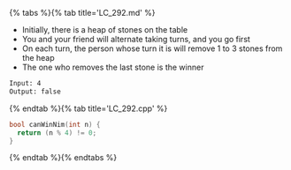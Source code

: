 {% tabs %}{% tab title='LC_292.md' %}

* Initially, there is a heap of stones on the table
* You and your friend will alternate taking turns, and you go first
* On each turn, the person whose turn it is will remove 1 to 3 stones from the heap
* The one who removes the last stone is the winner

```txt
Input: 4
Output: false
```

{% endtab %}{% tab title='LC_292.cpp' %}

```cpp
bool canWinNim(int n) {
  return (n % 4) != 0;
}
```

{% endtab %}{% endtabs %}
